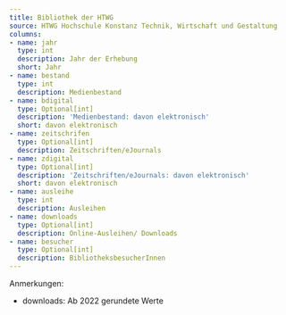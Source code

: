 ```yaml
---
title: Bibliothek der HTWG
source: HTWG Hochschule Konstanz Technik, Wirtschaft und Gestaltung
columns:
- name: jahr
  type: int
  description: Jahr der Erhebung
  short: Jahr
- name: bestand
  type: int
  description: Medienbestand
- name: bdigital
  type: Optional[int]
  description: 'Medienbestand: davon elektronisch'
  short: davon elektronisch
- name: zeitschrifen
  type: Optional[int]
  description: Zeitschriften/eJournals
- name: zdigital
  type: Optional[int]
  description: 'Zeitschriften/eJournals: davon elektronisch'
  short: davon elektronisch
- name: ausleihe
  type: int
  description: Ausleihen
- name: downloads
  type: Optional[int]
  description: Online-Ausleihen/ Downloads
- name: besucher
  type: Optional[int]
  description: BibliotheksbesucherInnen
---
```

Anmerkungen:

- downloads: Ab 2022 gerundete Werte
